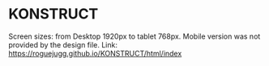 # KONSTRUCT
Screen sizes: from Desktop 1920px to tablet 768px. Mobile version was not provided by the design file. Link: https://roguejugg.github.io/KONSTRUCT/html/index

